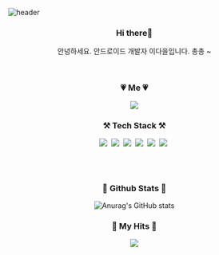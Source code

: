 ![header](https://capsule-render.vercel.app/api?type=waving&height=300&text=Welcome!&desc=daeul%20github%20profile&descAlign=76&color=gradient&customColorList=5,5,9,20,35&fontColor=ffffff&fontAlign=68&fontAlignY=47)


<h3 align="center">Hi there👋</h3>
<p align="center">안녕하세요. 안드로이드 개발자 이다을입니다. 총총 ~</p>


<br>

<h3 align="center">💗 Me 💗</h3>
<p align="center">
  <a href="https://velog.io/@ouowinnie"><img src="https://img.shields.io/badge/Velog-11B48A?style=flat-square&logo=velog&logoColor=white&link=https://velog.io/@ouowinnie"/></a>
</p>

<h3 align="center">⚒ Tech Stack ⚒</h3>
<p align="center">
<img src="https://img.shields.io/badge/Android-3DDC84?style=flat-square&logo=android&logoColor=white"/>&nbsp
<img src="https://img.shields.io/badge/kotlin-7F52FF?style=flat-square&logo=kotlin&logoColor=white"/>&nbsp
<img src="https://img.shields.io/badge/Flutter-02569B?style=flat-square&logo=flutter&logoColor=white"/>&nbsp
<img src="https://img.shields.io/badge/Dart-0175C2?style=flat-square&logo=dart&logoColor=white"/>&nbsp
<img src="https://img.shields.io/badge/HTML5-E34F26?style=flat-square&logo=html5&logoColor=white"/>&nbsp
<img src="https://img.shields.io/badge/CSS3-1572B6?style=flat-square&logo=css3&logoColor=white"/>&nbsp
</p>

<br>
<br>

<h3 align="center">👀 Github Stats 👀</h3>
<div align="center">

![Anurag's GitHub stats](https://github-readme-stats.vercel.app/api?username=ouowinnie&show_icons=true&theme=graywhite)

</div>

<h3 align="center">🐾 My Hits 🐾</h3>
<p align="center">
<img src="https://hits.seeyoufarm.com/api/count/incr/badge.svg?url=https%3A%2F%2Fgithub.com%2Fhyeinisfree&count_bg=%23222222&title_bg=%23555555&icon=github.svg&icon_color=%23E7E7E7&title=hits&edge_flat=false"/>
</p>


<!--
**ouowinnie/ouowinnie** is a ✨ _special_ ✨ repository because its `README.md` (this file) appears on your GitHub profile.

Here are some ideas to get you started:

- 🔭 I’m currently working on ...
- 🌱 I’m currently learning ...
- 👯 I’m looking to collaborate on ...
- 🤔 I’m looking for help with ...
- 💬 Ask me about ...
- 📫 How to reach me: ...
- 😄 Pronouns: ...
- ⚡ Fun fact: ...
-->
